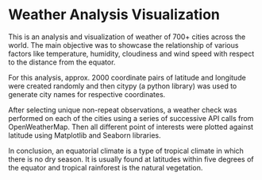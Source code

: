 # Weather Analysis Visualization

This is an analysis and visualization of weather of 700+ cities across the world. The main objective was to showcase the relationship of various factors like temperature, humidity, cloudiness and wind speed with respect to the distance from the equator. <br> 

For this analysis, approx. 2000 coordinate pairs of latitude and longitude were created randomly and then citypy (a python library) was used to generate city names for respective coordinates. 

After selecting unique non-repeat observations, a weather check was performed on each of the cities using a series of successive API calls from OpenWeatherMap. Then all different point of interests were plotted against latitude using Matplotlib and Seaborn libraries.

In conclusion, an equatorial climate is a type of tropical climate in which there is no dry season. It is usually found at latitudes within five degrees of the equator and tropical rainforest is the natural vegetation.
